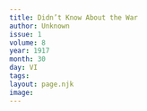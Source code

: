 ```yaml
---
title: Didn’t Know About the War
author: Unknown
issue: 1
volume: 8
year: 1917
month: 30
day: VI
tags:
layout: page.njk
image:
---
```

